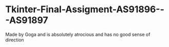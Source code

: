 # Tkinter-Final-Assigment-AS91896---AS91897
Made by Goga and is absolutely atrocious and has no good sense of direction
